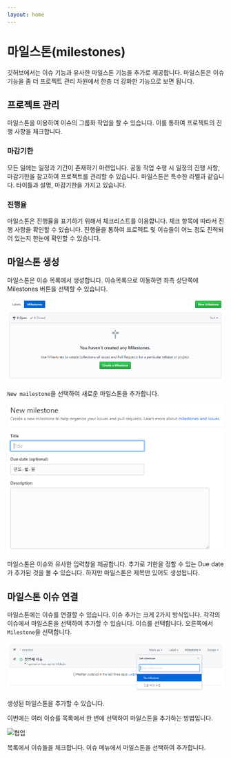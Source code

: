 ```yaml
---
layout: home
---
```

# 마일스톤(milestones)
깃허브에서는 이슈 기능과 유사한 마일스톤 기능을 추가로 제공합니다. 마일스톤은 이슈 기능을 좀 더 프로젝트 관리 차원에서 한층 더 강화한 기능으로 보면 됩니다.

## 프로젝트 관리
마일스톤을 이용하여 이슈의 그룹화 작업을 할 수 있습니다. 이를 통하여 프로젝트의 진행 사항을 체크합니다.

### 마감기한
모든 일에는 일정과 기간이 존재하기 마련입니다. 공동 작업 수행 시 일정의 진행 사항, 마감기한을 참고하여 프로젝트를 관리할 수 있습니다.
마일스톤은 특수한 라벨과 같습니다. 타이틀과 설명, 마감기한을 가지고 있습니다.

### 진행율
마일스톤은 진행율을 표기하기 위해서 체크리스트를 이용합니다. 체크 항목에 따라서 진행 사항을 확인할 수 있습니다.
진행율을 통하여 프로젝트 및 이슈들이 어느 정도 진척되어 있는지 한눈에 확인할 수 있습니다.

## 마일스톤 생성
마일스톤은 이슈 목록에서 생성합니다. 이슈목록으로 이동하면 좌측 상단쪽에 Milestones 버튼을 선택할 수 있습니다.

![협업](./img/milestones_01.png)  

`New mailestone`을 선택하여 새로운 마일스톤을 추가합니다.

![협업](./img/milestones_02.png)  

마일스톤은 이슈와 유사한 입력창을 제공합니다. 
추가로 기한을 정할 수 있는 Due date가 추가된 것을 볼 수 있습니다. 하지만 마일스톤은 제목만 있어도 생성됩니다.

## 마일스톤 이슈 연결
마일스톤에는 이슈를 연결할 수 있습니다. 이슈 추가는 크게 2가지 방식입니다. 
각각의 이슈에서 마일스톤을 선택하여 추가할 수 있습니다. 이슈를 선택합니다. 오른쪽에서 `Milestone`을 선택합니다.

![협업](./img/milestones_04.png)  

생성된 마일스톤을 추가할 수 있습니다.

이번에는 여러 이슈를 목록에서 한 번에 선택하여 마일스톤을 추가하는 방법입니다. 

![협업](./img/milestones_05.png)  

목록에서 이슈들을 체크합니다. 이슈 메뉴에서 마일스톤을 선택하여 추가합니다.